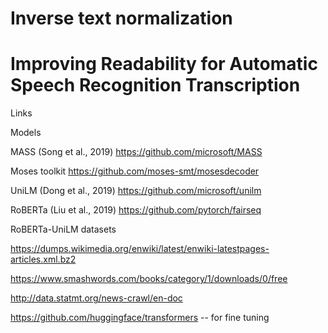 # Inverse text normalization

# Improving Readability for Automatic Speech Recognition Transcription 
Links

Models

MASS (Song et al., 2019) 
https://github.com/microsoft/MASS

Moses toolkit
https://github.com/moses-smt/mosesdecoder

UniLM (Dong et al., 2019)
https://github.com/microsoft/unilm

RoBERTa (Liu et al., 2019)
https://github.com/pytorch/fairseq 


RoBERTa-UniLM datasets

https://dumps.wikimedia.org/enwiki/latest/enwiki-latestpages-articles.xml.bz2 

https://www.smashwords.com/books/category/1/downloads/0/free 

http://data.statmt.org/news-crawl/en-doc 

https://github.com/huggingface/transformers -- for fine tuning 
